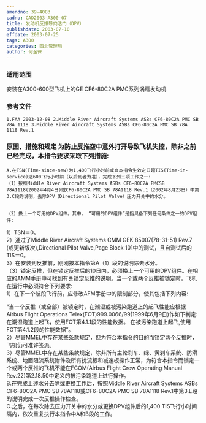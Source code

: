 ```yaml
---
amendno: 39-4083  
cadno: CAD2003-A300-07  
title: 发动机反推导向活门（DPV）  
publishdate: 2003-07-10  
effdate: 2003-07-25  
tags: A300  
categories: 西北管理局  
author: 何金徕  
---
```

  
### 适用范围  
安装在A300-600型飞机上的GE CF6-80C2A PMC系列涡扇发动机  
  
<!--more-->  
### 参考文件  
    1.FAA 2003-12-08 2.Middle River Aircraft Systems ASBs CF6-80C2A PMC SB 78A 1118 3.Middle River Aircraft Systems ASBs CF6-80C2A PMC SB 78A 1118 Rev.1  
  
### 原因、措施和规定     为防止反推空中意外打开导致飞机失控，除非之前已经完成，本指令要求采取下列措施:  
    A.在TSN(Time-since-new)为1,400飞行小时前或自本指令生效之日起TIS(Time-in-service)达600飞行小时前（以后到者为准），完成下列三项工作之一:  
    （1）按照Middle River Aircraft Systems ASBs CF6-80C2A PMCSB 78A1118(2002年4月4日)或CF6-80C2A PMC SB 78A1118 Rev.1（2002年8月23日）中第3.C段的说明，去除DPV（Directional Pilot Valve）压力开关中的水分。  
  
  
    （2）换上一个可用的DPV组件。其中， “可用的DPV组件”是指具备下列任何条件之一的DPV组件:  
1）TSN＝0。  
       2）通过了Middle River Aircraft Systems CMM GEK 85007(78-31-51) Rev.7 (或更新版次),Directional Pilot Valve,Page Block 101中的测试，且自测试后的TIS＝0。  
3）在安装到反推前，刚刚按本指令第A（1）段的说明除去水分。  
    （3）锁定反推，但在锁定反推后的10日内，必须换上一个可用的DPV组件。在相应的AMM手册中可找到有关锁定反推的说明。当一个或两个反推被锁定时，飞机在运行中必须符合下列要求:  
       1）在下一个航段飞行前，应修改AFM手册中的限制部分，使其包括下列内容:  
  
“当一个反推（或全部）被锁定时，在潮湿或被污染跑道上的起飞性能应根据Airbus Flight Operations Telex(FOT)999.0066/99(1999年6月9日)作如下判定:  
在潮湿跑道上起飞，使用FOT第4.1.1段的性能数据。 在被污染跑道上起飞,使用FOT第4.1.2段的性能数据”。  
2）尽管MMEL中存在某些条款规定，但为符合本指令的目的而锁定两个反推时，飞机仍可准许签派。  
3）尽管MMEL中存在某些条款规定，除非所有主轮刹车、绿、黄刹车系统、防滑系统、地面阻流系统附件及所有扰流板和减速板操作正常，为符合本指令而锁定一个或两个反推的飞机不能在FCOM(Airbus Flight Crew Operating Manual Rev.22)第2.18.50中定义的被污染跑道上进行操作。  
    B.在完成上述水分去除或更换工作后，按照Middle River Aircraft Systems ASBs CF6-80C2A PMC SB 78A1118或CF6-80C2A PMC SB 78A1118 Rev.1中第3.E段的说明完成一次反推操作检查。  
    C.之后，在每次除去压力开关中的水分或更换DPV组件后的1,400 TIS飞行小时间隔内，依次重复执行本指令中A和B段的工作。  
  
